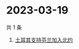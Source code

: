 # 2023-03-19

共 1 条

<!-- BEGIN ZHIHUSEARCH -->
<!-- 最后更新时间 Sun Mar 19 2023 03:07:15 GMT+0800 (China Standard Time) -->
1. [土耳其支持芬兰加入北约](https://www.zhihu.com/search?q=土耳其支持芬兰加入北约)
<!-- END ZHIHUSEARCH -->
